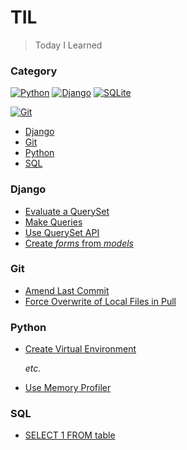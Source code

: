 # TIL

> Today I Learned

### Category
[![Python](https://img.shields.io/badge/python-3670A0?style=for-the-badge&logo=python&logoColor=ffdd54)](#python)
[![Django](https://img.shields.io/badge/django-%23092E20.svg?style=for-the-badge&logo=django&logoColor=white)](#django)
[![SQLite](https://img.shields.io/badge/sqlite-%2307405e.svg?style=for-the-badge&logo=sqlite&logoColor=white)](#sql)


[![Git](https://img.shields.io/badge/git-%23F05033.svg?style=for-the-badge&logo=git&logoColor=white)](#git)


<!-- no toc -->
* [Django](#django)
* [Git](#git)
* [Python](#python)
* [SQL](#sql)


### Django
* [Evaluate a QuerySet](django/evaluate-a-queryset.md)
* [Make Queries](django/make-queries.md)
* [Use QuerySet API](django/use-queryset-api.md)
* [Create *forms* from *models*](django/create-forms-from-models.md)


### Git
* [Amend Last Commit](git/amend-last-commit.md)
* [Force Overwrite of Local Files in Pull](git/force-overwrite-of-local-files-in-pull.md)


### Python
* [Create Virtual Environment](python/create-virtual-environment.md)

  _etc._

* [Use Memory Profiler](python/use-memory-profiler.md)


### SQL
* [SELECT 1 FROM table](sql/select-1-from-table.md)